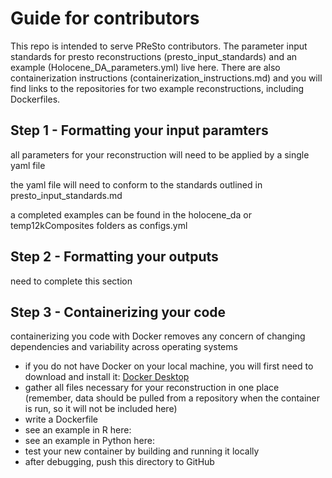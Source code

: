 # Guide for contributors

This repo is intended to serve PReSto contributors. The parameter input standards for presto reconstructions (presto_input_standards) and an example (Holocene_DA_parameters.yml) live here. There are also containerization instructions (containerization_instructions.md) and you will find links to the repositories for two example reconstructions, including Dockerfiles.

## Step 1 - Formatting your input paramters
all parameters for your reconstruction will need to be applied by a single yaml file

the yaml file will need to conform to the standards outlined in presto_input_standards.md

a completed examples can be found in the holocene_da or temp12kComposites folders as configs.yml

## Step 2 - Formatting your outputs
need to complete this section

## Step 3 - Containerizing your code
containerizing you code with Docker removes any concern of changing dependencies and variability across operating systems

* if you do not have Docker on your local machine, you will first need to download and install it: [Docker Desktop](https://www.docker.com/products/docker-desktop/)
* gather all files necessary for your reconstruction in one place (remember, data should be pulled from a repository when the container is run, so it will not be included here)
* write a Dockerfile
*   see an example in R here:
*   see an example in Python here:
* test your new container by building and running it locally
* after debugging, push this directory to GitHub  

